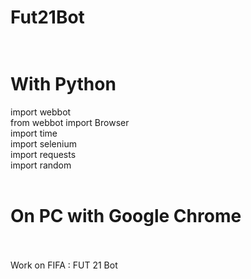 # Fut21Bot </br></br>
# With Python</br>
import webbot</br>
from webbot import Browser</br>
import time</br>
import selenium</br>
import requests</br>
import random</br></br>
# On PC with Google Chrome</br></br>
Work on FIFA : FUT 21 Bot
